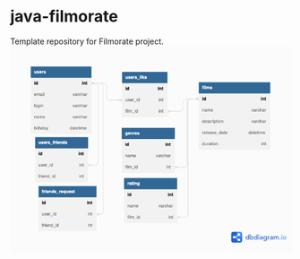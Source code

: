 # java-filmorate
Template repository for Filmorate project.
![This is an image](https://github.com/bukinpavel/java-filmorate/blob/main/%20SchemeDb.png)
